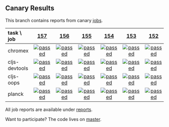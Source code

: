 ## Canary Results

This branch contains reports from canary [jobs](https://github.com/cljs-oss/canary/tree/jobs).

[//]: # (begin_overview_table)

| task \ job | <a href="reports/2017/11/26/job-000157-1.9.949-2389e52" title="job #157 finished on 2017-11-26">157</a> | <a href="reports/2017/11/25/job-000156-1.9.949-2389e52" title="job #156 finished on 2017-11-25">156</a> | <a href="reports/2017/11/24/job-000155-1.9.949-2389e52" title="job #155 finished on 2017-11-24">155</a> | <a href="reports/2017/11/23/job-000154-1.9.949-2389e52" title="job #154 finished on 2017-11-23">154</a> | <a href="reports/2017/11/22/job-000153-1.9.949-2389e52" title="job #153 finished on 2017-11-22">153</a> | <a href="reports/2017/11/21/job-000152-1.9.949-2389e52" title="job #152 finished on 2017-11-21">152</a> | <a href="reports/2017/11/20/job-000151-1.9.949-2389e52" title="job #151 finished on 2017-11-20">151</a> | <a href="reports/2017/11/19/job-000150-1.9.949-2389e52" title="job #150 finished on 2017-11-19">150</a> | <a href="reports/2017/11/18/job-000149-1.9.949-2389e52" title="job #149 finished on 2017-11-18">149</a> | <a href="reports/2017/11/17/job-000148-1.9.947-d4e19bf" title="job #148 finished on 2017-11-17">148</a> |
| :--- | :---: | :---: | :---: | :---: | :---: | :---: | :---: | :---: | :---: | :---: |
| chromex | <a href="reports/2017/11/26/job-000157-1.9.949-2389e52#-chromex"><img title="passed" src="http://box.binaryage.com/s-passed.svg"><a> | <a href="reports/2017/11/25/job-000156-1.9.949-2389e52#-chromex"><img title="passed" src="http://box.binaryage.com/s-passed.svg"><a> | <a href="reports/2017/11/24/job-000155-1.9.949-2389e52#-chromex"><img title="passed" src="http://box.binaryage.com/s-passed.svg"><a> | <a href="reports/2017/11/23/job-000154-1.9.949-2389e52#-chromex"><img title="passed" src="http://box.binaryage.com/s-passed.svg"><a> | <a href="reports/2017/11/22/job-000153-1.9.949-2389e52#-chromex"><img title="passed" src="http://box.binaryage.com/s-passed.svg"><a> | <a href="reports/2017/11/21/job-000152-1.9.949-2389e52#-chromex"><img title="passed" src="http://box.binaryage.com/s-passed.svg"><a> | <a href="reports/2017/11/20/job-000151-1.9.949-2389e52#-chromex"><img title="passed" src="http://box.binaryage.com/s-passed.svg"><a> | <a href="reports/2017/11/19/job-000150-1.9.949-2389e52#-chromex"><img title="passed" src="http://box.binaryage.com/s-passed.svg"><a> | <a href="reports/2017/11/18/job-000149-1.9.949-2389e52#-chromex"><img title="failed" src="http://box.binaryage.com/s-failed.svg"><a> | <a href="reports/2017/11/17/job-000148-1.9.947-d4e19bf#-chromex"><img title="passed" src="http://box.binaryage.com/s-passed.svg"><a> |
| cljs-devtools | <a href="reports/2017/11/26/job-000157-1.9.949-2389e52#-cljs-devtools"><img title="passed" src="http://box.binaryage.com/s-passed.svg"><a> | <a href="reports/2017/11/25/job-000156-1.9.949-2389e52#-cljs-devtools"><img title="passed" src="http://box.binaryage.com/s-passed.svg"><a> | <a href="reports/2017/11/24/job-000155-1.9.949-2389e52#-cljs-devtools"><img title="passed" src="http://box.binaryage.com/s-passed.svg"><a> | <a href="reports/2017/11/23/job-000154-1.9.949-2389e52#-cljs-devtools"><img title="passed" src="http://box.binaryage.com/s-passed.svg"><a> | <a href="reports/2017/11/22/job-000153-1.9.949-2389e52#-cljs-devtools"><img title="passed" src="http://box.binaryage.com/s-passed.svg"><a> | <a href="reports/2017/11/21/job-000152-1.9.949-2389e52#-cljs-devtools"><img title="passed" src="http://box.binaryage.com/s-passed.svg"><a> | <a href="reports/2017/11/20/job-000151-1.9.949-2389e52#-cljs-devtools"><img title="passed" src="http://box.binaryage.com/s-passed.svg"><a> | <a href="reports/2017/11/19/job-000150-1.9.949-2389e52#-cljs-devtools"><img title="passed" src="http://box.binaryage.com/s-passed.svg"><a> | <a href="reports/2017/11/18/job-000149-1.9.949-2389e52#-cljs-devtools"><img title="passed" src="http://box.binaryage.com/s-passed.svg"><a> | <a href="reports/2017/11/17/job-000148-1.9.947-d4e19bf#-cljs-devtools"><img title="passed" src="http://box.binaryage.com/s-passed.svg"><a> |
| cljs-oops | <a href="reports/2017/11/26/job-000157-1.9.949-2389e52#-cljs-oops"><img title="passed" src="http://box.binaryage.com/s-passed.svg"><a> | <a href="reports/2017/11/25/job-000156-1.9.949-2389e52#-cljs-oops"><img title="passed" src="http://box.binaryage.com/s-passed.svg"><a> | <a href="reports/2017/11/24/job-000155-1.9.949-2389e52#-cljs-oops"><img title="passed" src="http://box.binaryage.com/s-passed.svg"><a> | <a href="reports/2017/11/23/job-000154-1.9.949-2389e52#-cljs-oops"><img title="passed" src="http://box.binaryage.com/s-passed.svg"><a> | <a href="reports/2017/11/22/job-000153-1.9.949-2389e52#-cljs-oops"><img title="passed" src="http://box.binaryage.com/s-passed.svg"><a> | <a href="reports/2017/11/21/job-000152-1.9.949-2389e52#-cljs-oops"><img title="passed" src="http://box.binaryage.com/s-passed.svg"><a> | <a href="reports/2017/11/20/job-000151-1.9.949-2389e52#-cljs-oops"><img title="passed" src="http://box.binaryage.com/s-passed.svg"><a> | <a href="reports/2017/11/19/job-000150-1.9.949-2389e52#-cljs-oops"><img title="passed" src="http://box.binaryage.com/s-passed.svg"><a> | <a href="reports/2017/11/18/job-000149-1.9.949-2389e52#-cljs-oops"><img title="passed" src="http://box.binaryage.com/s-passed.svg"><a> | <a href="reports/2017/11/17/job-000148-1.9.947-d4e19bf#-cljs-oops"><img title="passed" src="http://box.binaryage.com/s-passed.svg"><a> |
| planck | <a href="reports/2017/11/26/job-000157-1.9.949-2389e52#-planck"><img title="passed" src="http://box.binaryage.com/s-passed.svg"><a> | <a href="reports/2017/11/25/job-000156-1.9.949-2389e52#-planck"><img title="passed" src="http://box.binaryage.com/s-passed.svg"><a> | <a href="reports/2017/11/24/job-000155-1.9.949-2389e52#-planck"><img title="passed" src="http://box.binaryage.com/s-passed.svg"><a> | <a href="reports/2017/11/23/job-000154-1.9.949-2389e52#-planck"><img title="passed" src="http://box.binaryage.com/s-passed.svg"><a> | <a href="reports/2017/11/22/job-000153-1.9.949-2389e52#-planck"><img title="passed" src="http://box.binaryage.com/s-passed.svg"><a> | <a href="reports/2017/11/21/job-000152-1.9.949-2389e52#-planck"><img title="passed" src="http://box.binaryage.com/s-passed.svg"><a> | <a href="reports/2017/11/20/job-000151-1.9.949-2389e52#-planck"><img title="passed" src="http://box.binaryage.com/s-passed.svg"><a> | <a href="reports/2017/11/19/job-000150-1.9.949-2389e52#-planck"><img title="passed" src="http://box.binaryage.com/s-passed.svg"><a> | <a href="reports/2017/11/18/job-000149-1.9.949-2389e52#-planck"><img title="passed" src="http://box.binaryage.com/s-passed.svg"><a> | <a href="reports/2017/11/17/job-000148-1.9.947-d4e19bf#-planck"><img title="passed" src="http://box.binaryage.com/s-passed.svg"><a> |

[//]: # (end_overview_table)

All job reports are available under [reports](reports).

Want to participate? The code lives on [master](https://github.com/cljs-oss/canary/tree/master).
